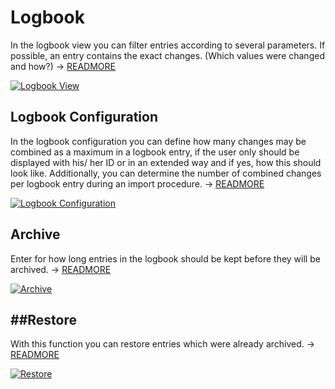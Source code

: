 # Logbook

In the logbook view you can filter entries according to several parameters. If possible, an entry contains the exact changes. (Which values were changed and how?) → [READMORE](../../../basics/logbook.md)

[![Logbook View](../../../assets/images/en/system-administration/administration/logbook/1-l.png)](../../../assets/images/en/system-administration/administration/logbook/1-l.png)

## Logbook Configuration

In the logbook configuration you can define how many changes may be combined as a maximum in a logbook entry, if the user only should be displayed with his/ her ID or in an extended way and if yes, how this should look like. Additionally, you can determine the number of combined changes per logbook entry during an import procedure. → [READMORE](../../../basics/logbook.md)

[![Logbook Configuration](../../../assets/images/en/system-administration/administration/logbook/2-l.png)](../../../assets/images/en/system-administration/administration/logbook/2-l.png)

## Archive

Enter for how long entries in the logbook should be kept before they will be archived. → [READMORE](../../../basics/logbook.md)

[![Archive](../../../assets/images/en/system-administration/administration/logbook/3-l.png)](../../../assets/images/en/system-administration/administration/logbook/3-l.png)

##Restore
-------

With this function you can restore entries which were already archived. → [READMORE](../../../basics/logbook.md)

[![Restore](../../../assets/images/en/system-administration/administration/logbook/4-l.png)](../../../assets/images/en/system-administration/administration/logbook/4-l.png)
